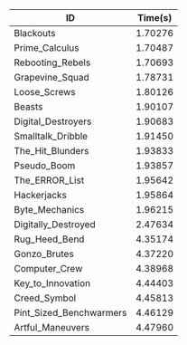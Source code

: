 |ID|Time(s)|
|-|-|
|Blackouts|1.70276|
|Prime_Calculus|1.70487|
|Rebooting_Rebels|1.70693|
|Grapevine_Squad|1.78731|
|Loose_Screws|1.80126|
|Beasts|1.90107|
|Digital_Destroyers|1.90683|
|Smalltalk_Dribble|1.91450|
|The_Hit_Blunders|1.93833|
|Pseudo_Boom|1.93857|
|The_ERROR_List|1.95642|
|Hackerjacks|1.95864|
|Byte_Mechanics|1.96215|
|Digitally_Destroyed|2.47634|
|Rug_Heed_Bend|4.35174|
|Gonzo_Brutes|4.37220|
|Computer_Crew|4.38968|
|Key_to_Innovation|4.44403|
|Creed_Symbol|4.45813|
|Pint_Sized_Benchwarmers|4.46129|
|Artful_Maneuvers|4.47960|
